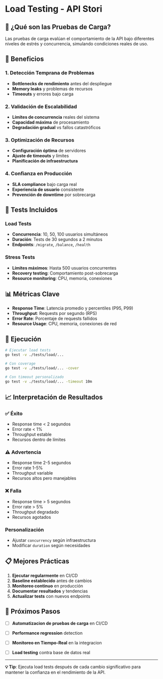 # Load Testing - API Stori

## 🎯 ¿Qué son las Pruebas de Carga?

Las pruebas de carga evalúan el comportamiento de la API bajo diferentes niveles de estrés y concurrencia, simulando condiciones reales de uso.

## 🚀 Beneficios

### **1. Detección Temprana de Problemas**
- **Bottlenecks de rendimiento** antes del despliegue
- **Memory leaks** y problemas de recursos
- **Timeouts** y errores bajo carga

### **2. Validación de Escalabilidad**
- **Límites de concurrencia** reales del sistema
- **Capacidad máxima** de procesamiento
- **Degradación gradual** vs fallos catastróficos

### **3. Optimización de Recursos**
- **Configuración óptima** de servidores
- **Ajuste de timeouts** y límites
- **Planificación de infraestructura**

### **4. Confianza en Producción**
- **SLA compliance** bajo carga real
- **Experiencia de usuario** consistente
- **Prevención de downtime** por sobrecarga

## 🧪 Tests Incluidos

### **Load Tests**
- **Concurrencia**: 10, 50, 100 usuarios simultáneos
- **Duración**: Tests de 30 segundos a 2 minutos
- **Endpoints**: `/migrate`, `/balance`, `/health`

### **Stress Tests**
- **Límites máximos**: Hasta 500 usuarios concurrentes
- **Recovery testing**: Comportamiento post-sobrecarga
- **Resource monitoring**: CPU, memoria, conexiones

## 📊 Métricas Clave

- **Response Time**: Latencia promedio y percentiles (P95, P99)
- **Throughput**: Requests por segundo (RPS)
- **Error Rate**: Porcentaje de requests fallidos
- **Resource Usage**: CPU, memoria, conexiones de red

## 🚀 Ejecución

```bash
# Ejecutar load tests
go test -v ./tests/load/...

# Con coverage
go test -v ./tests/load/... -cover

# Con timeout personalizado
go test -v ./tests/load/... -timeout 10m
```

## 📈 Interpretación de Resultados

### **✅ Éxito**
- Response time < 2 segundos
- Error rate < 1%
- Throughput estable
- Recursos dentro de límites

### **⚠️ Advertencia**
- Response time 2-5 segundos
- Error rate 1-5%
- Throughput variable
- Recursos altos pero manejables

### **❌ Falla**
- Response time > 5 segundos
- Error rate > 5%
- Throughput degradado
- Recursos agotados

### **Personalización**
- Ajustar `concurrency` según infraestructura
- Modificar `duration` según necesidades

## 📋 Mejores Prácticas

1. **Ejecutar regularmente** en CI/CD
2. **Baseline establecido** antes de cambios
3. **Monitoreo continuo** en producción
4. **Documentar resultados** y tendencias
5. **Actualizar tests** con nuevos endpoints

## 🎯 Próximos Pasos

- [ ] **Automatizacion de pruebas de carga** en CI/CD
- [ ] **Performance regression** detection
- [ ] **Monitoreo en Tiempo-Real** en la integracion
- [ ] **Load testing** contra base de datos real


---

**💡 Tip**: Ejecuta load tests después de cada cambio significativo para mantener la confianza en el rendimiento de la API.
